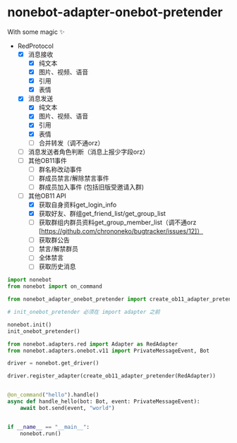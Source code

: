 nonebot-adapter-onebot-pretender
======

With some magic ✨

- RedProtocol
  - [x] 消息接收
    - [x] 纯文本
    - [x] 图片、视频、语音
    - [x] 引用
    - [x] 表情
  - [x] 消息发送
    - [x] 纯文本
    - [x] 图片、视频、语音
    - [x] 引用
    - [x] 表情
    - [ ] 合并转发（调不通orz）
  - [ ] 消息发送者角色判断（消息上报少字段orz）
  - [ ] 其他OB11事件
    - [ ] 群名称改动事件
    - [ ] 群成员禁言/解除禁言事件
    - [ ] 群成员加入事件 (包括旧版受邀请入群)
  - [ ] 其他OB11 API
    - [x] 获取自身资料get_login_info
    - [x] 获取好友、群组get_friend_list/get_group_list
    - [ ] 获取群组内群员资料get_group_member_list（调不通orz [https://github.com/chrononeko/bugtracker/issues/12]）
    - [ ] 获取群公告
    - [ ] 禁言/解禁群员
    - [ ] 全体禁言
    - [ ] 获取历史消息

```python
import nonebot
from nonebot import on_command

from nonebot_adapter_onebot_pretender import create_ob11_adapter_pretender, init_onebot_pretender

# init_onebot_pretender 必须在 import adapter 之前

nonebot.init()
init_onebot_pretender()

from nonebot.adapters.red import Adapter as RedAdapter
from nonebot.adapters.onebot.v11 import PrivateMessageEvent, Bot

driver = nonebot.get_driver()

driver.register_adapter(create_ob11_adapter_pretender(RedAdapter))


@on_command("hello").handle()
async def handle_hello(bot: Bot, event: PrivateMessageEvent):
    await bot.send(event, "world")


if __name__ == "__main__":
    nonebot.run()

```
